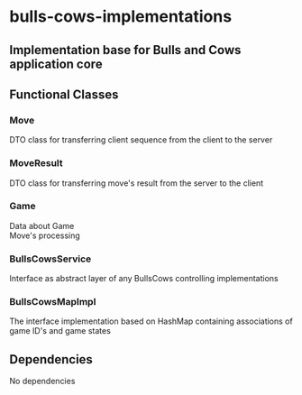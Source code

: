 # bulls-cows-implementations
## Implementation base for Bulls and Cows application core
## Functional Classes
### Move
  DTO class for transferring client sequence from the client to the server
### MoveResult
  DTO class for transferring move's result from the server to the client
### Game
  Data about Game <br>
  Move's processing
### BullsCowsService
  Interface as abstract layer of any BullsCows controlling implementations
### BullsCowsMapImpl
 The interface implementation based on HashMap containing associations of game ID's and game states
## Dependencies
No dependencies